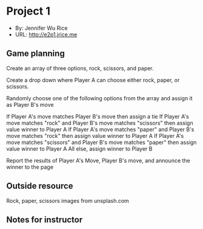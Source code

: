 # Project 1
+ By: Jennifer Wu Rice
+ URL: <http://e2p1.jrice.me>

## Game planning
Create an array of three options, rock, scissors, and paper.

Create a drop down where Player A can choose either rock, paper, or scissors. 

Randomly choose one of the following options from the array and assign it as Player B's move

If Player A's move matches Player B's move then assign a tie
If Player A's move matches "rock" and Player B's move matches "scissors" then assign value winner to Player A
If Player A's move matches "paper" and Player B's move matches "rock" then assign value winner to Player A
If Player A's move matches "scissors" and Player B's move matches "paper" then assign value winner to Player A
All else, assign winner to Player B

Report the results of Player A's Move, Player B's move, and announce the winner to the page

## Outside resource
Rock, paper, scissors images from unsplash.com

## Notes for instructor
